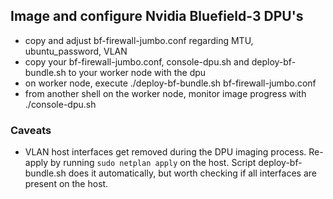 ## Image and configure Nvidia Bluefield-3 DPU's

- copy and adjust bf-firewall-jumbo.conf regarding MTU, ubuntu_password, VLAN
- copy your bf-firewall-jumbo.conf, console-dpu.sh and deploy-bf-bundle.sh to your worker node with the dpu
- on worker node, execute ./deploy-bf-bundle.sh bf-firewall-jumbo.conf
- from another shell on the worker node, monitor image progress with ./console-dpu.sh


### Caveats

- VLAN host interfaces get removed during the DPU imaging process. Re-apply by running `sudo netplan apply` on the 
host. Script deploy-bf-bundle.sh does it automatically, but worth checking if all interfaces are present on the host.
